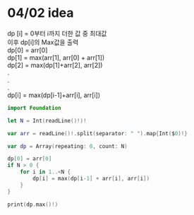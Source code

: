 # 04/02 idea 
dp [i] = 0부터 i까지 더한 값 중 최대값  
이후 dp[i]의 Max값을 출력  
dp[0] = arr[0]  
dp[1] = max(arr[1], arr[0] + arr[1])  
dp[2] = max(dp[1]+arr[2], arr[2])  
.  
.  
.  
dp[i] = max(dp[i-1]+arr[i], arr[i])  

```swift
import Foundation

let N = Int(readLine()!)!

var arr = readLine()!.split(separator: " ").map{Int($0)!}

var dp = Array(repeating: 0, count: N)

dp[0] = arr[0]
if N > 0 {
    for i in 1..<N {
        dp[i] = max(dp[i-1] + arr[i], arr[i])
    }
}

print(dp.max()!)
```
